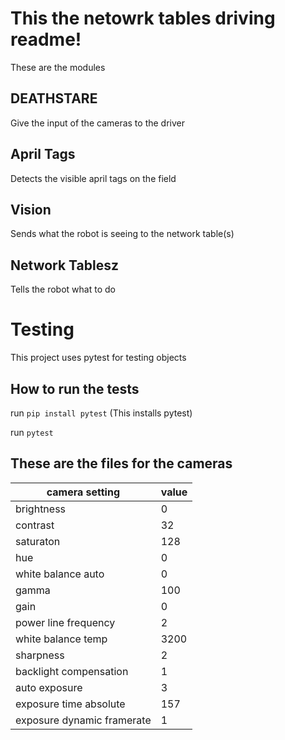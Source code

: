 # This the netowrk tables driving readme!


These are the modules

## DEATHSTARE
Give the input of the cameras to the driver

## April Tags
Detects the visible april tags on the field

## Vision
Sends what the robot is seeing to the network table(s)

## Network Tablesz
Tells the robot what to do

# Testing
This project uses pytest for testing objects

## How to run the tests
run `pip install pytest` (This installs pytest)

run `pytest`

## These are the files for the cameras
|camera setting             | value |
| ----------- | ----------- |
|brightness	                |  0|
|contrast	                |32|
|saturaton	                |128|
|hue	                    |0|
|white balance auto	        |0|
|gamma	                    |100|
|gain	                    |0|
|power line frequency	    |2|
|white balance temp	        |3200|
|sharpness	                |2|
|backlight compensation	    |1|
|auto exposure	            |3|
|exposure time absolute	    |157|
|exposure dynamic framerate	|1|
